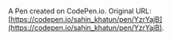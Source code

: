 # 

A Pen created on CodePen.io. Original URL: [https://codepen.io/sahin_khatun/pen/YzrYajB](https://codepen.io/sahin_khatun/pen/YzrYajB).


